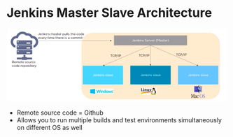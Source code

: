 # Jenkins Master Slave Architecture

![](master-slave.png)

- Remote source code = Github
- Allows you to run multiple builds and test environments simultaneously on different OS as well



